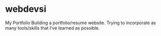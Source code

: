 # webdevsi
My Portfolio
Building a portfolio/resume website. 
Trying to incorporate as many tools/skills that I've learned as possible.
